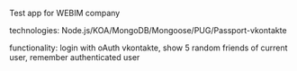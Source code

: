 Test app for WEBIM company

technologies:
Node.js/KOA/MongoDB/Mongoose/PUG/Passport-vkontakte

functionality:
login with oAuth vkontakte, show 5 random friends of current user, remember authenticated user